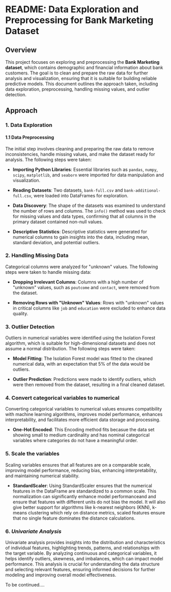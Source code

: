# README: Data Exploration and Preprocessing for Bank Marketing Dataset

## Overview
This project focuses on exploring and preprocessing the **Bank Marketing dataset**, which contains demographic and financial information about bank customers. The goal is to clean and prepare the raw data for further analysis and visualization, ensuring that it is suitable for building reliable predictive models. This document outlines the approach taken, including data exploration, preprocessing, handling missing values, and outlier detection.

## Approach

### 1. Data Exploration

#### 1.1 Data Preprocessing
The initial step involves cleaning and preparing the raw data to remove inconsistencies, handle missing values, and make the dataset ready for analysis. The following steps were taken:

- **Importing Python Libraries**: Essential libraries such as `pandas`, `numpy`, `scipy`, `matplotlib`, and `seaborn` were imported for data manipulation and visualization.
  
- **Reading Datasets**: Two datasets, `bank-full.csv` and `bank-additional-full.csv`, were loaded into DataFrames for exploration.

- **Data Discovery**: The shape of the datasets was examined to understand the number of rows and columns. The `info()` method was used to check for missing values and data types, confirming that all columns in the primary dataset contained non-null values.

- **Descriptive Statistics**: Descriptive statistics were generated for numerical columns to gain insights into the data, including mean, standard deviation, and potential outliers.

### 2. Handling Missing Data
Categorical columns were analyzed for "unknown" values. The following steps were taken to handle missing data:

- **Dropping Irrelevant Columns**: Columns with a high number of "unknown" values, such as `poutcome` and `contact`, were removed from the dataset.

- **Removing Rows with "Unknown" Values**: Rows with "unknown" values in critical columns like `job` and `education` were excluded to enhance data quality.

### 3. Outlier Detection
Outliers in numerical variables were identified using the Isolation Forest algorithm, which is suitable for high-dimensional datasets and does not assume a normal distribution. The following steps were taken:

- **Model Fitting**: The Isolation Forest model was fitted to the cleaned numerical data, with an expectation that 5% of the data would be outliers.

- **Outlier Prediction**: Predictions were made to identify outliers, which were then removed from the dataset, resulting in a final cleaned dataset.

### 4. Convert categorical variables to numerical
Converting categorical variables to numerical values ensures compatibility with machine learning algorithms, improves model performance, enhances interpretability, and facilitates more efficient data storage and processing. 

- **One-Hot Encoded**: This Encoding method fits becasue the data set showing small to medium cardinality and has nominal categorical variables where categories do not have a meaningful order.

### 5. Scale the variables
Scaling variables ensures that all features are on a comparable scale, improving model performance, reducing bias, enhancing interpretability, and maintaining numerical stability.

- **StandardScaler**: Using StandardScaler ensures that the numerical features in the DataFrame are standardized to a common scale. This normalization can significantly enhance model performanceand and ensure that features with different units do not bias the model. It will also give better support for algorithms like k-nearest neighbors (KNN), k-means clustering which rely on distance metrics, scaled features ensure that no single feature dominates the distance calculations.

### 6. *Univariate Analysis*
Univariate analysis provides insights into the distribution and characteristics of individual features, highlighting trends, patterns, and relationships with the target variable. By analyzing continuous and categorical variables, it helps identify outliers, skewness, and imbalances, which can impact model performance. This analysis is crucial for understanding the data structure and selecting relevant features, ensuring informed decisions for further modeling and improving overall model effectiveness.


To be continued....
